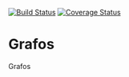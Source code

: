 [![Build Status](https://travis-ci.org/wagnerfns/Grafos.svg?branch=master)](https://travis-ci.org/wagnerfns/Grafos)
[![Coverage Status](https://coveralls.io/repos/github/wagnerfns/Grafos/badge.svg?branch=master)](https://coveralls.io/github/wagnerfns/Grafos?branch=master)
# Grafos
Grafos
